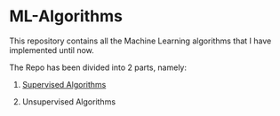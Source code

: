 # ML-Algorithms
This repository contains all the Machine Learning algorithms that I have implemented until now.

The Repo has been divided into 2 parts, namely:

1. [Supervised Algorithms](https://github.com/PRUBHTEJ/ML-Algorithms/tree/master/Supervised%20Algorithms)

2. Unsupervised Algorithms
